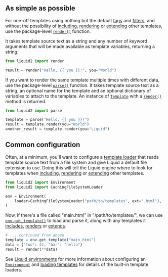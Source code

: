 ## As simple as possible

For one-off templates using nothing but the default [tags](tag_reference.md) and [filters](filter_reference.md), and without the possibility of [including](tag_reference.md#include), [rendering](tag_reference.md#render) or [extending](tag_reference.md#extends) other templates, use the package-level [`render()`](api/convenience.md#liquid2.render) function.

It takes template source text as a string and any number of keyword arguments that will be made available as template variables, returning a string.

```python
from liquid2 import render

result = render("Hello, {{ you }}!", you="World")
```

If you want to render the same template multiple times with different data, use the package-level [`parse()`](api/convenience.md#liquid2.parse) function. It takes template source text as a string, an optional name for the template and an optional dictionary of variables to attach to the template. An instance of [`Template`](api/template.md) with a [`render()`](api/template.md#liquid2.Template.render) method is returned.

```python
from liquid2 import parse

template = parse("Hello, {{ you }}!")
result = template.render(you="World")
another_result = template.render(you="Liquid")
```

## Common configuration

Often, at a minimum, you'll want to configure a [template loader](loading_templates.md) that reads template source text from a file system and give Liquid a default file extension to use. Doing this will tell the Liquid engine where to look for templates when [including](tag_reference.md#include), [rendering](tag_reference.md#render) or [extending](tag_reference.md#extends) other templates.

```python
from liquid2 import Environment
from liquid2 import CachingFileSystemLoader

env = Environment(
    loader=CachingFileSystemLoader("path/to/templates", ext=".html"),
)
```

Now, if there's a file called "main.html" in "/path/to/templates/", we can use [`env.get_template()`](api/environment.md#liquid2.Environment.get_template) to load and parse it, along with any templates it [includes](tag_reference.md#include), [renders](tag_reference.md#render) or [extends](tag_reference.md#extends).

```python
# ... continued from above
template = env.get_template("main.html")
data = {"foo": 42, "bar": "hello"}
result = render(**data)
```

See [Liquid environments](environment.md) for more information about configuring an [`Environment`](api/environment.md) and [loading templates](loading_templates.md) for details of the built-in template loaders.
